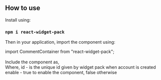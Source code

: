 ## How to use

Install using:

### `npm i react-widget-pack`

Then in your application, import the component using:

import CommentContainer from "react-widget-pack";
<br />
<br />
Include the component as,
<CommentContainer id={1} enable={true} />
<br />
Where, id - is the unique id given by widget pack when account is created
<br/>
enable - true to enable the component, false otherwise
